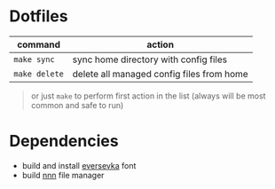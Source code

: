 Dotfiles
========

| command          | action                                    |
| ---------------- | ----------------------------------------- |
| ``make sync``    | sync home directory with config files     |
| ``make delete``  | delete all managed config files from home |

> or just ``make`` to perform first action in the list (always will be most common and safe to run)

Dependencies
============

* build and install [eversevka](/_fonts/README.md) font
* build [nnn](/nnn/README.md) file manager
